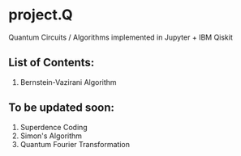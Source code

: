 # project.Q
Quantum Circuits / Algorithms implemented in Jupyter + IBM Qiskit

## List of Contents:
1. Bernstein-Vazirani Algorithm


## To be updated soon:
1. Superdence Coding
2. Simon's Algorithm
3. Quantum Fourier Transformation
